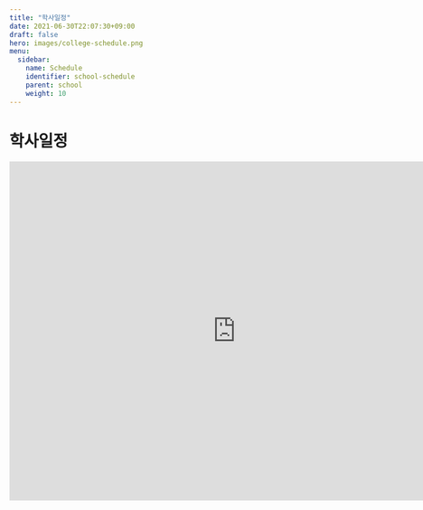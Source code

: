 ```yaml
---
title: "학사일정"
date: 2021-06-30T22:07:30+09:00
draft: false
hero: images/college-schedule.png
menu:
  sidebar:
    name: Schedule
    identifier: school-schedule
    parent: school
    weight: 10
---
```


# 학사일정

<iframe src="https://calendar.google.com/calendar/embed?src=u0pobd4ls20l4okh66g1gb8jjg%40group.calendar.google.com&ctz=Asia%2FSeoul" style="border: 0" width="800" height="600" frameborder="0" scrolling="no"></iframe>
